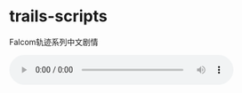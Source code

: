 # trails-scripts
Falcom轨迹系列中文剧情

<audio controls autoplay style="width: 80%">
 <source src="Hoshi-no-Arika.mp3" type="audio/mpeg">
 Your browser does not support the audio element.
</audio>
